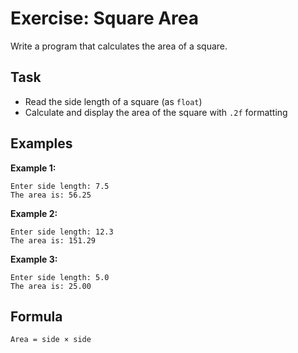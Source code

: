 # Exercise: Square Area

Write a program that calculates the area of a square.

## Task
- Read the side length of a square (as `float`)
- Calculate and display the area of the square with `.2f` formatting

## Examples
**Example 1:**
```
Enter side length: 7.5
The area is: 56.25
```

**Example 2:**
```
Enter side length: 12.3
The area is: 151.29
```

**Example 3:**
```
Enter side length: 5.0
The area is: 25.00
```

## Formula
`Area = side × side`
